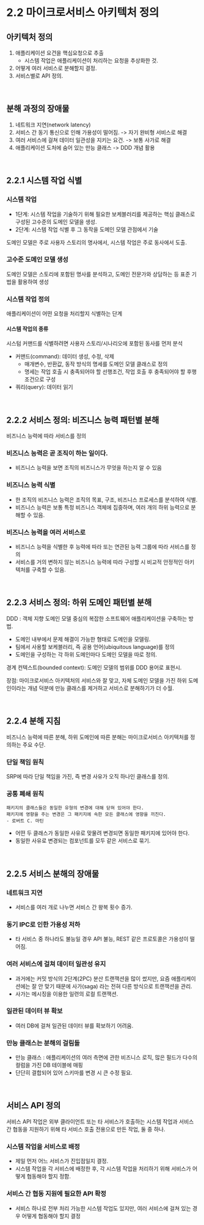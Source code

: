 # 2.2 마이크로서비스 아키텍처 정의

## 아키텍처 정의

1. 애플리케이션 요건을 핵심요청으로 추출
    - 시스템 작업은 애플리케이션이 처리하는 요청을 추상화한 것.
2. 어떻게 여러 서비스로 분해할지 결정.
3. 서비스별로 API 정의.

<br />

## 분해 과정의 장애물

1. 네트워크 지연(network latency)
2. 서비스 간 동기 통신으로 인해 가용성이 떨어짐. -> 자기 완비형 서비스로 해결
3. 여러 서비스에 걸쳐 데이터 일관성을 지키는 요건. -> 보통 사가로 해결
4. 애플리케이션 도처에 숨어 있는 만능 클래스 -> DDD 개념 활용

<br />

## 2.2.1 시스템 작업 식별

### 시스템 작업

-   1단계: 시스템 작업을 기술하기 위해 필요한 보케블러리를 제공하는 핵심 클래스로 구성된 고수준의 도메인 모델을 생성.
-   2단계: 시스템 작업 식별 후 그 동작을 도메인 모델 관점에서 기술

도메인 모델은 주로 사용자 스토리의 명사에서, 시스템 작업은 주로 동사에서 도출.

### 고수준 도메인 모델 생성

도메인 모델은 스토리에 포함된 명사를 분석하고, 도메인 전문가와 상담하는 등 표준 기법을 활용하여 생성

### 시스템 작업 정의

애플리케이션이 어떤 요청을 처리할지 식별하는 단계

#### 시스템 작업의 종류

시스텀 커맨드를 식별하려면 사용자 스토리/시나리오에 포함된 동사를 먼저 분석

-   커맨드(command): 데이터 생성, 수정, 삭제
    -   매개변수, 반환값, 동작 방식의 명세를 도메인 모델 클래스로 정의
    -   명세는 작업 호출 시 충족되어야 할 선행조건, 작업 호출 후 충족되어야 할 후행 조건으로 구성
-   쿼리(query): 데이터 읽기

<br />

## 2.2.2 서비스 정의: 비즈니스 능력 패턴별 분해

비즈니스 능력에 따라 서비스를 정의

### 비즈니스 능력은 곧 조직이 하는 일이다.

-   비즈니스 능력을 보면 조직의 비즈니스가 무엇을 하는지 알 수 있음

### 비즈니스 능력 식별

-   한 조직의 비즈니스 능력은 조직의 목표, 구조, 비즈니스 프로세스를 분석하여 식별.
-   비즈니스 능력은 보통 특정 비즈니스 객체에 집중하며, 여러 개의 하위 능력으로 분해할 수 있음.

### 비즈니스 능력을 여러 서비스로

-   비즈니스 능력을 식별한 후 능력에 따라 또는 연관된 능력 그룹에 따라 서비스를 정의
-   서비스를 거의 변하지 않는 비즈니스 능력에 따라 구성할 시 비교적 안정적인 아키텍처를 구축할 수 있음.

<br />

## 2.2.3 서비스 정의: 하위 도메인 패턴별 분해

DDD : 객체 지향 도메인 모델 중심의 복잡한 소프트웨어 애플리케이션을 구축하는 방법.

-   도메인 내부에서 문제 해결이 가능한 형태로 도메인을 모델링.
-   팀에서 사용할 보케블러리, 즉 공용 언어(ubiquitous language)를 정의
-   도메인을 구성하는 각 하위 도메인마다 도메인 모델을 따로 정의.

경계 컨텍스트(bounded context): 도메인 모델의 범위를 DDD 용어로 표현시.

장점: 마이크로서비스 아키텍처의 서비스와 잘 맞고, 자체 도메인 모델을 가진 하위 도메인이라는 개념 덕분에 만능 클래스를 제거하고 서비스로 분해하기가 더 수월.

<br />

## 2.2.4 분해 지침

비즈니스 능력에 따른 분해, 하위 도메인에 따른 분해는 마이크로서비스 아키텍처를 정의하는 주요 수단.

### 단일 책임 원칙

SRP에 따라 단일 책임을 가진, 즉 변경 사유가 오직 하나인 클래스를 정의.

### 공통 폐쇄 원칙

```
패키지의 클래스들은 동일한 유형의 변경에 대해 닫혀 있어야 한다.
패키지에 영향을 주는 변경은 그 패키지에 속한 모든 클래스에 영향을 끼친다.
- 로버트 C. 마틴
```

-   어떤 두 클래스가 동일한 사유로 맞물려 변경되면 동일한 패키지에 있어야 한다.
-   동일한 사유로 변경되는 컴포넌트를 모두 같은 서비스로 묶기.

<br />

## 2.2.5 서비스 분해의 장애물

### 네트워크 지연

-   서비스를 여러 개로 나누면 서비스 간 왕복 횟수 증가.

### 동기 IPC로 인한 가용성 저하

-   타 서비스 중 하나라도 불능일 경우 API 불능, REST 같은 프로토콜은 가용성이 떨어짐.

### 여러 서비스에 걸쳐 데이터 일관성 유지

-   과거에는 커밋 방식의 2단계(2PC) 분산 트랜잭션을 많이 썼지만, 요즘 애플리케이션에는 잘 안 맞기 때문에 사가(saga) 라는 전혀 다른 방식으로 트랜잭션을 관리.
-   사가는 메시징을 이용한 일련의 로컬 트랜잭션.

### 일관된 데이터 뷰 확보

-   여러 DB에 걸쳐 일관된 데이터 뷰를 확보하기 어려움.

### 만능 클래스는 분해의 걸림돌

-   만능 클래스 : 애플리케이션의 여러 측면에 관한 비즈니스 로직, 많은 필드가 다수의 컬럼을 가진 DB 테이블에 매핑
-   단단히 결합되어 있어 스키마를 변경 시 큰 수정 필요.

<br />

## 서비스 API 정의

서비스 API 작업은 외부 클라이언트 또는 타 서비스가 호출하는 시스템 작업과 서비스 간 협동을 지원하기 위해 타 서비스 호출 전용으로 만든 작업, 둘 중 하나.

### 시스템 작업을 서비스로 배정

-   제일 먼저 어느 서비스가 진입점일지 결정.
-   시스템 작업을 각 서비스에 배정한 후, 각 시스템 작업을 처리하기 위해 서비스가 어떻게 협동해야 할지 정함.

### 서비스 간 협동 지원에 필요한 API 확정

-   서비스 하나로 전부 처리 가능한 시스템 작업도 있지만, 여러 서비스에 걸쳐 있는 경우 어떻게 협동해야 할지 결정
